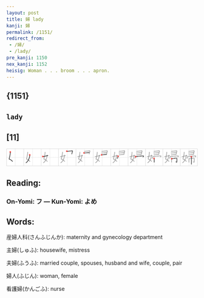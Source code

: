 ```yaml
---
layout: post
title: 婦 lady
kanji: 婦
permalink: /1151/
redirect_from:
 - /婦/
 - /lady/
pre_kanji: 1150
nex_kanji: 1152
heisig: Woman . . . broom . . . apron.
---
```


## {1151}

## `lady`

## [11]

<div class="stroke"><img src="../images/E5A9A6.png" /></div>

## Reading:

### On-Yomi: フ &mdash; Kun-Yomi: よめ

## Words:

産婦人科(さんふじんか): maternity and gynecology department

主婦(しゅふ): housewife, mistress

夫婦(ふうふ): married couple, spouses, husband and wife, couple, pair

婦人(ふじん): woman, female

看護婦(かんごふ): nurse
